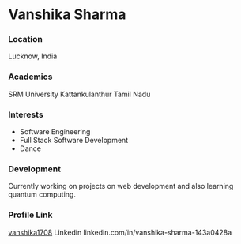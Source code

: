 # Vanshika Sharma

### Location

Lucknow, India

### Academics

SRM University Kattankulanthur Tamil Nadu 

### Interests

- Software Engineering
- Full Stack Software Development
- Dance

### Development

Currently working on projects on web development and also learning quantum computing.


### Profile Link

[vanshika1708](github.com/vanshika1708)
Linkedin linkedin.com/in/vanshika-sharma-143a0428a

